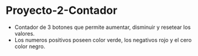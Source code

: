# Proyecto-2-Contador
 
- Contador de 3 botones que permite aumentar, disminuir y resetear los valores.
- Los numeros positivos poseen color verde, los negativos rojo y el cero color negro.
